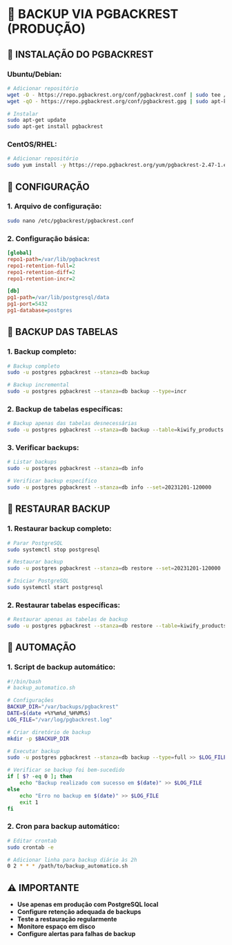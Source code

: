 # 💾 BACKUP VIA PGBACKREST (PRODUÇÃO)

## 🔧 **INSTALAÇÃO DO PGBACKREST**

### **Ubuntu/Debian:**
```bash
# Adicionar repositório
wget -O - https://repo.pgbackrest.org/conf/pgbackrest.conf | sudo tee /etc/apt/sources.list.d/pgbackrest.list
wget -qO - https://repo.pgbackrest.org/conf/pgbackrest.gpg | sudo apt-key add -

# Instalar
sudo apt-get update
sudo apt-get install pgbackrest
```

### **CentOS/RHEL:**
```bash
# Adicionar repositório
sudo yum install -y https://repo.pgbackrest.org/yum/pgbackrest-2.47-1.el7.x86_64.rpm
```

## 🔧 **CONFIGURAÇÃO**

### **1. Arquivo de configuração:**
```bash
sudo nano /etc/pgbackrest/pgbackrest.conf
```

### **2. Configuração básica:**
```ini
[global]
repo1-path=/var/lib/pgbackrest
repo1-retention-full=2
repo1-retention-diff=2
repo1-retention-incr=2

[db]
pg1-path=/var/lib/postgresql/data
pg1-port=5432
pg1-database=postgres
```

## 🔧 **BACKUP DAS TABELAS**

### **1. Backup completo:**
```bash
# Backup completo
sudo -u postgres pgbackrest --stanza=db backup

# Backup incremental
sudo -u postgres pgbackrest --stanza=db backup --type=incr
```

### **2. Backup de tabelas específicas:**
```bash
# Backup apenas das tabelas desnecessárias
sudo -u postgres pgbackrest --stanza=db backup --table=kiwify_products --table=kiwify_purchases --table=kiwify_webhook_logs --table=whatsapp_users --table=profiles_backup --table=budgets
```

### **3. Verificar backups:**
```bash
# Listar backups
sudo -u postgres pgbackrest --stanza=db info

# Verificar backup específico
sudo -u postgres pgbackrest --stanza=db info --set=20231201-120000
```

## 🔧 **RESTAURAR BACKUP**

### **1. Restaurar backup completo:**
```bash
# Parar PostgreSQL
sudo systemctl stop postgresql

# Restaurar backup
sudo -u postgres pgbackrest --stanza=db restore --set=20231201-120000

# Iniciar PostgreSQL
sudo systemctl start postgresql
```

### **2. Restaurar tabelas específicas:**
```bash
# Restaurar apenas as tabelas de backup
sudo -u postgres pgbackrest --stanza=db restore --table=kiwify_products --table=kiwify_purchases --table=kiwify_webhook_logs --table=whatsapp_users --table=profiles_backup --table=budgets
```

## 🔧 **AUTOMAÇÃO**

### **1. Script de backup automático:**
```bash
#!/bin/bash
# backup_automatico.sh

# Configurações
BACKUP_DIR="/var/backups/pgbackrest"
DATE=$(date +%Y%m%d_%H%M%S)
LOG_FILE="/var/log/pgbackrest.log"

# Criar diretório de backup
mkdir -p $BACKUP_DIR

# Executar backup
sudo -u postgres pgbackrest --stanza=db backup --type=full >> $LOG_FILE 2>&1

# Verificar se backup foi bem-sucedido
if [ $? -eq 0 ]; then
    echo "Backup realizado com sucesso em $(date)" >> $LOG_FILE
else
    echo "Erro no backup em $(date)" >> $LOG_FILE
    exit 1
fi
```

### **2. Cron para backup automático:**
```bash
# Editar crontab
sudo crontab -e

# Adicionar linha para backup diário às 2h
0 2 * * * /path/to/backup_automatico.sh
```

## ⚠️ **IMPORTANTE**

- **Use apenas em produção com PostgreSQL local**
- **Configure retenção adequada de backups**
- **Teste a restauração regularmente**
- **Monitore espaço em disco**
- **Configure alertas para falhas de backup**
